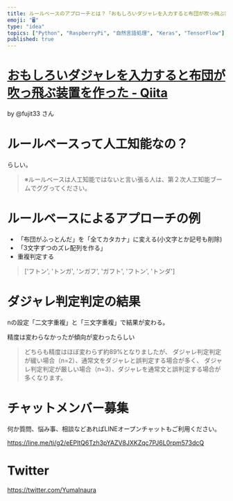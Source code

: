 ```yaml
---
title: ルールベースのアプローチとは？「おもしろいダジャレを入力すると布団が吹っ飛ぶ装置を作った」まとめ自己学習
emoji: "🖥"
type: "idea"
topics: ["Python", "RaspberryPi", "自然言語処理", "Keras", "TensorFlow"]
published: true
---
```


# [おもしろいダジャレを入力すると布団が吹っ飛ぶ装置を作った - Qiita](https://qiita.com/fujit33/items/dbfbd7a2aa3858067b6c#%E3%83%AB%E3%83%BC%E3%83%AB%E3%83%99%E3%83%BC%E3%82%B9%E3%81%AB%E3%82%88%E3%82%8B%E3%82%A2%E3%83%97%E3%83%AD%E3%83%BC%E3%83%81)

by @fujit33 さん

# ルールベースって人工知能なの？

らしい。

>※ルールベースは人工知能ではないと言い張る人は、第２次人工知能ブームでググってください。

# ルールベースによるアプローチの例

- 「布団がふっとんだ」を「全てカタカナ」に変える(小文字とか記号も削除)
- 「3文字ずつのズレ配列を作る」
- 重複判定する

>['フトン', 'トンガ', 'ンガフ', 'ガフト', 'フトン', 'トンダ']

# ダジャレ判定判定の結果

nの設定「二文字重複」と「三文字重複」で結果が変わる。

精度は変わらなかったが傾向が変わったらしい

>どちらも精度はほぼ変わらず約89%となりましたが、
>ダジャレ判定判定が緩い場合（n=2）、通常文をダジャレと誤判定する場合が多く、
>ダジャレ判定判定が厳しい場合（n=3）、ダジャレを通常文と誤判定する場合が多くなります。








<!-- Update From Qiita API -->

# チャットメンバー募集


何か質問、悩み事、相談などあればLINEオープンチャットもご利用ください。

https://line.me/ti/g2/eEPltQ6Tzh3pYAZV8JXKZqc7PJ6L0rpm573dcQ





# Twitter


https://twitter.com/YumaInaura


<!-- Update From Qiita API -->


